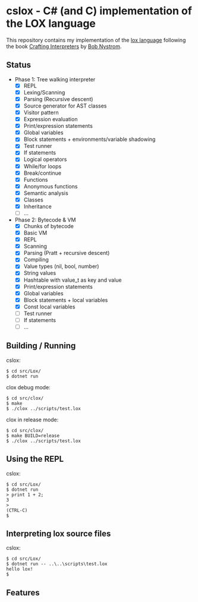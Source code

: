 # cslox - C# (and C) implementation of the LOX language

This repository contains my implementation of the [lox language] following the book [Crafting Interpreters] by [Bob Nystrom].

[Crafting Interpreters]: https://craftinginterpreters.com
[lox language]: https://craftinginterpreters.com/the-lox-language.html
[Bob Nystrom]: https://github.com/munificent


## Status

- Phase 1: Tree walking interpreter
    - [x] REPL
    - [x] Lexing/Scanning
    - [x] Parsing (Recursive descent)
    - [x] Source generator for AST classes
    - [x] Visitor pattern
    - [x] Expression evaluation
    - [x] Print/expression statements
    - [x] Global variables
    - [x] Block statements + environments/variable shadowing
    - [x] Test runner
    - [x] If statements
    - [x] Logical operators
    - [x] While/for loops
    - [x] Break/continue
    - [x] Functions
    - [x] Anonymous functions
    - [x] Semantic analysis
    - [x] Classes
    - [x] Inheritance
    - [ ] ...
- Phase 2: Bytecode & VM
    - [x] Chunks of bytecode
    - [x] Basic VM
    - [x] REPL
    - [x] Scanning
    - [x] Parsing (Pratt + recursive descent)
    - [x] Compiling
    - [x] Value types (nil, bool, number)
    - [x] String values
    - [x] Hashtable with value_t as key and value
    - [x] Print/expression statements
    - [x] Global variables
    - [x] Block statements + local variables
    - [x] Const local variables
    - [ ] Test runner
    - [ ] If statements
    - [ ] ...

## Building / Running

cslox:
```
$ cd src/Lox/
$ dotnet run
```

clox debug mode:
```
$ cd src/clox/
$ make
$ ./clox ../scripts/test.lox
```

clox in release mode:
```
$ cd src/clox/
$ make BUILD=release
$ ./clox ../scripts/test.lox
```

## Using the REPL

cslox:
```
$ cd src/Lox/
$ dotnet run
> print 1 + 2;
3
>
(CTRL-C)
$
```

## Interpreting lox source files

cslox:
```
$ cd src/Lox/
$ dotnet run -- ..\..\scripts\test.lox
hello lox!
$
```

## Features

